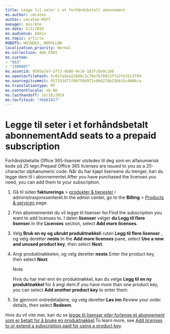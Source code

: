 ```yaml
---
title: Legge til seter i et forhåndsbetalt abonnement
ms.author: cmcatee
author: cmcatee-MSFT
manager: mnirkhe
ms.date: 5/2/2018
ms.audience: Admin
ms.topic: article
ROBOTS: NOINDEX, NOFOLLOW
localization_priority: Normal
ms.collection: Adm_O365
ms.custom:
- "663"
- "1500007"
ms.assetid: 9595e2e7-5f72-4b08-9e16-183fc6e9c108
ms.openlocfilehash: 5c01fa5ea22686c2c79e7678823ffa7fe31c3f89
ms.sourcegitcommit: 037331d71f06750d972c0b6278b23bb15c4806ca
ms.translationtype: MT
ms.contentlocale: nb-NO
ms.lasthandoff: 10/18/2019
ms.locfileid: "36661017"
---
```

# <a name="add-seats-to-a-prepaid-subscription"></a><span data-ttu-id="95223-102">Legge til seter i et forhåndsbetalt abonnement</span><span class="sxs-lookup"><span data-stu-id="95223-102">Add seats to a prepaid subscription</span></span>

<span data-ttu-id="95223-103">Forhåndsbetalte Office 365-lisenser utstedes til deg som en alfanumerisk kode på 25 tegn.</span><span class="sxs-lookup"><span data-stu-id="95223-103">Prepaid Office 365 licenses are issued to you as a 25-character alphanumeric code.</span></span> <span data-ttu-id="95223-104">Når du har kjøpt lisensene du trenger, kan du legge dem til i abonnementet.</span><span class="sxs-lookup"><span data-stu-id="95223-104">After you have purchased the licenses you need, you can add them to your subscription.</span></span> 

1. <span data-ttu-id="95223-105">Gå til siden **fakturerings** > [produkter & tjenester](https://go.microsoft.com/fwlink/p/?linkid=842054) i administrasjonssenteret.</span><span class="sxs-lookup"><span data-stu-id="95223-105">In the admin center, go to the **Billing** > [Products & services](https://go.microsoft.com/fwlink/p/?linkid=842054) page.</span></span>

2. <span data-ttu-id="95223-106">Finn abonnementet du vil legge til lisenser for.</span><span class="sxs-lookup"><span data-stu-id="95223-106">Find the subscription you want to add licenses to.</span></span> <span data-ttu-id="95223-107">I delen **lisenser** velger **du Legg til flere lisenser**.</span><span class="sxs-lookup"><span data-stu-id="95223-107">In the **Licenses** section, select **Add more licenses**.</span></span>

3. <span data-ttu-id="95223-108">Velg **Bruk en ny og ubrukt produktnøkkel**i ruten **Legg til flere lisenser** , og velg deretter **neste**.</span><span class="sxs-lookup"><span data-stu-id="95223-108">In the **Add more licenses** pane, select **Use a new and unused product key**, then select **Next**.</span></span>

4. <span data-ttu-id="95223-109">Angi produktnøkkelen, og velg deretter **neste**.</span><span class="sxs-lookup"><span data-stu-id="95223-109">Enter the product key, then select **Next**.</span></span>

    > [!NOTE]
    > <span data-ttu-id="95223-110">Hvis du har mer enn én produktnøkkel, kan du velge **Legg til en ny produktnøkkel** for å angi dem.</span><span class="sxs-lookup"><span data-stu-id="95223-110">If you have more than one product key, you can select **Add another product key** to enter them.</span></span>

5. <span data-ttu-id="95223-111">Se gjennom ordredetaljene, og velg deretter **Løs inn**.</span><span class="sxs-lookup"><span data-stu-id="95223-111">Review your order details, then select **Redeem**.</span></span>

<span data-ttu-id="95223-112">Hvis du vil vite mer, kan du se [legge til lisenser eller forlenge et abonnement som er betalt for å bruke en produktnøkkel](https://docs.microsoft.com/office365/admin/misc/add-licenses-using-product-key).</span><span class="sxs-lookup"><span data-stu-id="95223-112">To learn more, see [Add licenses to or extend a subscription paid for using a product key](https://docs.microsoft.com/office365/admin/misc/add-licenses-using-product-key).</span></span>